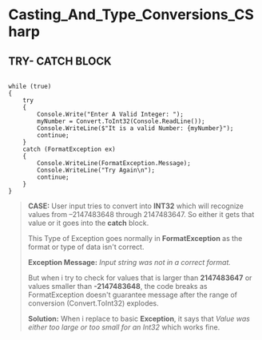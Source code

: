 # Casting_And_Type_Conversions_CSharp
## TRY- CATCH BLOCK
```1. Using Try-Catch For Validation

while (true)
{
    try
    {
        Console.Write("Enter A Valid Integer: ");
        myNumber = Convert.ToInt32(Console.ReadLine());
        Console.WriteLine($"It is a valid Number: {myNumber}");
        continue;           
    }
    catch (FormatException ex) 
    {
        Console.WriteLine(FormatException.Message);
        Console.WriteLine("Try Again\n");
        continue; 
    }
}
```

> **CASE:** User input tries to convert into **INT32** which will recognize values from –2147483648 through 2147483647. So either it gets that value or it goes into the **catch** block.
>
> This Type of Exception goes normally in **FormatException** as the format or type of data isn't correct.
>
> **Exception Message:** *Input string was not in a correct format.*
> 
> But when i try to check for values that is larger than **2147483647** or values smaller than **-2147483648**, the code breaks as FormatException doesn't guarantee message after the range of conversion (Convert.ToInt32) explodes.
>
> **Solution:** When i replace to basic **Exception**, it says that *Value was either too large or too small for an Int32* which works fine.
 
